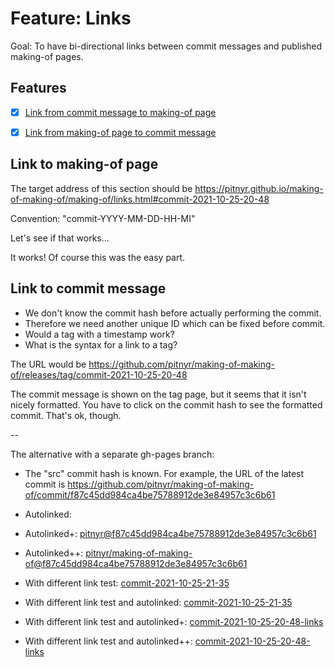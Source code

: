 # Feature: Links

Goal: To have bi-directional links between commit messages and published making-of pages.


## Features

- [x] [Link from commit message to making-of page](#link-to-making-of-page)
- [x] [Link from making-of page to commit message](#link-to-commit-message)


<a id="commit-2021-10-25-20-48"></a>

## Link to making-of page

The target address of this section should be
https://pitnyr.github.io/making-of-making-of/making-of/links.html#commit-2021-10-25-20-48

Convention: "commit-YYYY-MM-DD-HH-MI"

Let's see if that works...

It works! Of course this was the easy part.


<a id="commit-2021-10-25-21-35"></a>

## Link to commit message

- We don't know the commit hash before actually performing the commit.
- Therefore we need another unique ID which can be fixed before commit.
- Would a tag with a timestamp work?
- What is the syntax for a link to a tag?

The URL would be
https://github.com/pitnyr/making-of-making-of/releases/tag/commit-2021-10-25-20-48

The commit message is shown on the tag page, but it seems that it isn't nicely formatted.
You have to click on the commit hash to see the formatted commit.
That's ok, though.

--

The alternative with a separate gh-pages branch:

- The "src" commit hash is known. For example, the URL of the latest commit is <https://github.com/pitnyr/making-of-making-of/commit/f87c45dd984ca4be75788912de3e84957c3c6b61>
- Autolinked: <f87c45dd984ca4be75788912de3e84957c3c6b61>
- Autolinked+: <pitnyr@f87c45dd984ca4be75788912de3e84957c3c6b61>
- Autolinked++: <pitnyr/making-of-making-of@f87c45dd984ca4be75788912de3e84957c3c6b61>

- With different link test: [commit-2021-10-25-21-35](https://github.com/pitnyr/making-of-making-of/commit/f87c45dd984ca4be75788912de3e84957c3c6b61)
- With different link test and autolinked: [commit-2021-10-25-21-35](<f87c45dd984ca4be75788912de3e84957c3c6b61>)
- With different link test and autolinked+: [commit-2021-10-25-20-48-links](pitnyr@f87c45dd984ca4be75788912de3e84957c3c6b61)
- With different link test and autolinked++: [commit-2021-10-25-20-48-links](pitnyr/making-of-making-of@f87c45dd984ca4be75788912de3e84957c3c6b61)

